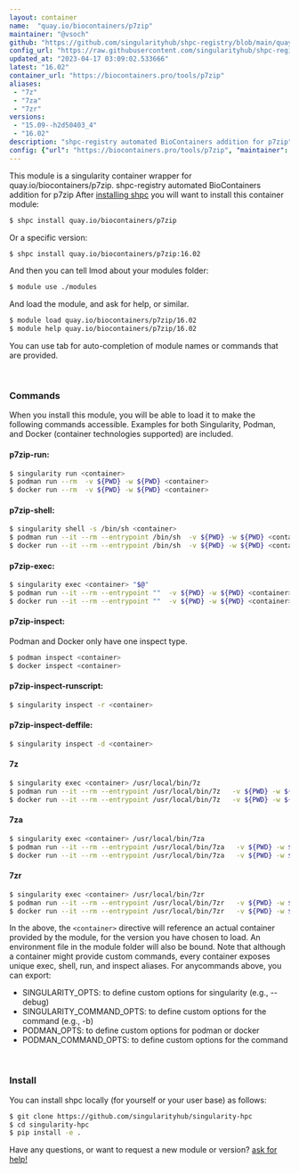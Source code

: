 ```yaml
---
layout: container
name:  "quay.io/biocontainers/p7zip"
maintainer: "@vsoch"
github: "https://github.com/singularityhub/shpc-registry/blob/main/quay.io/biocontainers/p7zip/container.yaml"
config_url: "https://raw.githubusercontent.com/singularityhub/shpc-registry/main/quay.io/biocontainers/p7zip/container.yaml"
updated_at: "2023-04-17 03:09:02.533666"
latest: "16.02"
container_url: "https://biocontainers.pro/tools/p7zip"
aliases:
 - "7z"
 - "7za"
 - "7zr"
versions:
 - "15.09--h2d50403_4"
 - "16.02"
description: "shpc-registry automated BioContainers addition for p7zip"
config: {"url": "https://biocontainers.pro/tools/p7zip", "maintainer": "@vsoch", "description": "shpc-registry automated BioContainers addition for p7zip", "latest": {"16.02": "sha256:731aaeef376a95510b4f99d2f0f04be8ec6c737809f09a74438cbebf6cca02d8"}, "tags": {"15.09--h2d50403_4": "sha256:f28085ce2216fa7656306d2d3dc7db9c4071d16260c84292206d672d93fcba22", "16.02": "sha256:731aaeef376a95510b4f99d2f0f04be8ec6c737809f09a74438cbebf6cca02d8"}, "docker": "quay.io/biocontainers/p7zip", "aliases": {"7z": "/usr/local/bin/7z", "7za": "/usr/local/bin/7za", "7zr": "/usr/local/bin/7zr"}}
---
```


This module is a singularity container wrapper for quay.io/biocontainers/p7zip.
shpc-registry automated BioContainers addition for p7zip
After [installing shpc](#install) you will want to install this container module:


```bash
$ shpc install quay.io/biocontainers/p7zip
```

Or a specific version:

```bash
$ shpc install quay.io/biocontainers/p7zip:16.02
```

And then you can tell lmod about your modules folder:

```bash
$ module use ./modules
```

And load the module, and ask for help, or similar.

```bash
$ module load quay.io/biocontainers/p7zip/16.02
$ module help quay.io/biocontainers/p7zip/16.02
```

You can use tab for auto-completion of module names or commands that are provided.

<br>

### Commands

When you install this module, you will be able to load it to make the following commands accessible.
Examples for both Singularity, Podman, and Docker (container technologies supported) are included.

#### p7zip-run:

```bash
$ singularity run <container>
$ podman run --rm  -v ${PWD} -w ${PWD} <container>
$ docker run --rm  -v ${PWD} -w ${PWD} <container>
```

#### p7zip-shell:

```bash
$ singularity shell -s /bin/sh <container>
$ podman run --it --rm --entrypoint /bin/sh  -v ${PWD} -w ${PWD} <container>
$ docker run --it --rm --entrypoint /bin/sh  -v ${PWD} -w ${PWD} <container>
```

#### p7zip-exec:

```bash
$ singularity exec <container> "$@"
$ podman run --it --rm --entrypoint ""  -v ${PWD} -w ${PWD} <container> "$@"
$ docker run --it --rm --entrypoint ""  -v ${PWD} -w ${PWD} <container> "$@"
```

#### p7zip-inspect:

Podman and Docker only have one inspect type.

```bash
$ podman inspect <container>
$ docker inspect <container>
```

#### p7zip-inspect-runscript:

```bash
$ singularity inspect -r <container>
```

#### p7zip-inspect-deffile:

```bash
$ singularity inspect -d <container>
```


#### 7z

```bash
$ singularity exec <container> /usr/local/bin/7z
$ podman run --it --rm --entrypoint /usr/local/bin/7z   -v ${PWD} -w ${PWD} <container> -c " $@"
$ docker run --it --rm --entrypoint /usr/local/bin/7z   -v ${PWD} -w ${PWD} <container> -c " $@"
```


#### 7za

```bash
$ singularity exec <container> /usr/local/bin/7za
$ podman run --it --rm --entrypoint /usr/local/bin/7za   -v ${PWD} -w ${PWD} <container> -c " $@"
$ docker run --it --rm --entrypoint /usr/local/bin/7za   -v ${PWD} -w ${PWD} <container> -c " $@"
```


#### 7zr

```bash
$ singularity exec <container> /usr/local/bin/7zr
$ podman run --it --rm --entrypoint /usr/local/bin/7zr   -v ${PWD} -w ${PWD} <container> -c " $@"
$ docker run --it --rm --entrypoint /usr/local/bin/7zr   -v ${PWD} -w ${PWD} <container> -c " $@"
```



In the above, the `<container>` directive will reference an actual container provided
by the module, for the version you have chosen to load. An environment file in the
module folder will also be bound. Note that although a container
might provide custom commands, every container exposes unique exec, shell, run, and
inspect aliases. For anycommands above, you can export:

 - SINGULARITY_OPTS: to define custom options for singularity (e.g., --debug)
 - SINGULARITY_COMMAND_OPTS: to define custom options for the command (e.g., -b)
 - PODMAN_OPTS: to define custom options for podman or docker
 - PODMAN_COMMAND_OPTS: to define custom options for the command

<br>

### Install

You can install shpc locally (for yourself or your user base) as follows:

```bash
$ git clone https://github.com/singularityhub/singularity-hpc
$ cd singularity-hpc
$ pip install -e .
```

Have any questions, or want to request a new module or version? [ask for help!](https://github.com/singularityhub/singularity-hpc/issues)